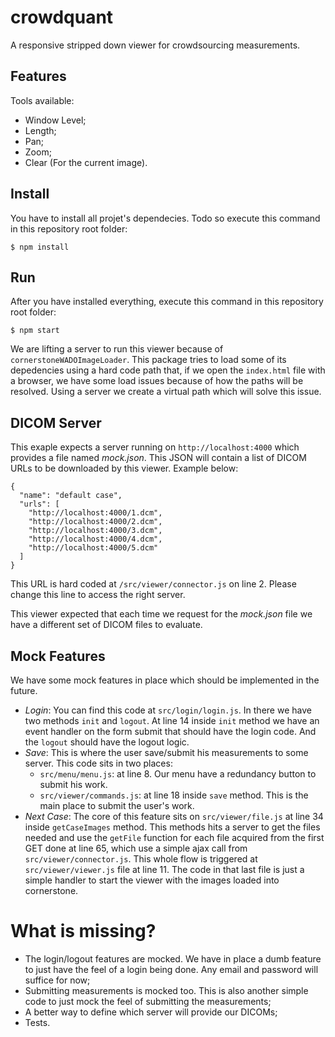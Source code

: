 # crowdquant
A responsive stripped down viewer for crowdsourcing measurements.

## Features
Tools available:
* Window Level;
* Length;
* Pan;
* Zoom;
* Clear (For the current image).

## Install
You have to install all projet's dependecies. Todo so execute this command in this repository root folder:
```
$ npm install
```

## Run
After you have installed everything, execute this command in this repository root folder:
```
$ npm start
```

We are lifting a server to run this viewer because of `cornerstoneWADOImageLoader`. This package tries to load some of its depedencies using a hard code path that, if we open the `index.html` file with a browser, we have some load issues because of how the paths will be resolved. Using a server we create a virtual path which will solve this issue.

## DICOM Server
This exaple expects a server running on `http://localhost:4000` which provides a file named *mock.json*. This JSON will contain a list of DICOM URLs to be downloaded by this viewer. Example below:
```
{
  "name": "default case",
  "urls": [
    "http://localhost:4000/1.dcm",
    "http://localhost:4000/2.dcm",
    "http://localhost:4000/3.dcm",
    "http://localhost:4000/4.dcm",
    "http://localhost:4000/5.dcm"
  ]
}
```
This URL is hard coded at `/src/viewer/connector.js` on line 2. Please change this line to access the right server.

This viewer expected that each time we request for the *mock.json* file we have a different set of DICOM files to evaluate.

## Mock Features
We have some mock features in place which should be implemented in the future.

 * *Login*: You can find this code at `src/login/login.js`. In there we have two methods `init` and `logout`. At line 14 inside `init` method we have an event handler on the form submit that should have the login code. And the `logout` should have the logout logic.
 * *Save*: This is where the user save/submit his measurements to some server. This code sits in two places:
    * `src/menu/menu.js`: at line 8. Our menu have a redundancy button to submit his work.
    * `src/viewer/commands.js`: at line 18 inside `save` method. This is the main place to submit the user's work.
 * *Next Case*: The core of this feature sits on `src/viewer/file.js` at line 34 inside `getCaseImages` method. This methods hits a server to get the files needed and use the `getFile` function for each file acquired from the first GET done at line 65, which use a simple ajax call from `src/viewer/connector.js`. This whole flow is triggered at `src/viewer/viewer.js` file at line 11. The code in that last file is just a simple handler to start the viewer with the images loaded into cornerstone.

# What is missing?
* The login/logout features are mocked. We have in place a dumb feature to just have the feel of a login being done. Any email and password will suffice for now;
* Submitting measurements is mocked too. This is also another simple code to just mock the feel of submitting the measurements;
* A better way to define which server will provide our DICOMs;
* Tests.